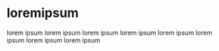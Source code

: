# loremipsum
lorem ipsum lorem ipsum lorem ipsum lorem ipsum lorem ipsum lorem ipsum lorem ipsum lorem ipsum 
